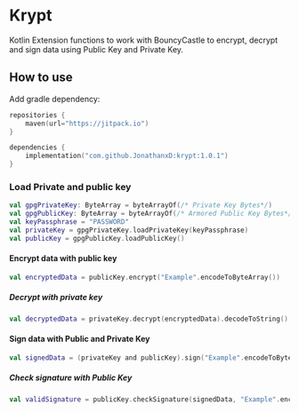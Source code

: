 # Krypt

Kotlin Extension functions to work with BouncyCastle to encrypt, decrypt and sign data using Public Key and Private Key.

## How to use

Add gradle dependency:

```kotlin
repositories {
    maven(url="https://jitpack.io")
}

dependencies {
    implementation("com.github.JonathanxD:krypt:1.0.1")
}
```

### Load Private and public key
```kotlin
val gpgPrivateKey: ByteArray = byteArrayOf(/* Private Key Bytes*/)
val gpgPublicKey: ByteArray = byteArrayOf(/* Armored Public Key Bytes*/)
val keyPassphrase = "PASSWORD"
val privateKey = gpgPrivateKey.loadPrivateKey(keyPassphrase)
val publicKey = gpgPublicKey.loadPublicKey()
```

#### Encrypt data with public key

```kotlin
val encryptedData = publicKey.encrypt("Example".encodeToByteArray())
```

##### Decrypt with private key

```kotlin
val decryptedData = privateKey.decrypt(encryptedData).decodeToString()
```

#### Sign data with Public and Private Key

```kotlin
val signedData = (privateKey and publicKey).sign("Example".encodeToByteArray())
```

##### Check signature with Public Key

```kotlin
val validSignature = publicKey.checkSignature(signedData, "Example".encodeToByteArray())
```
